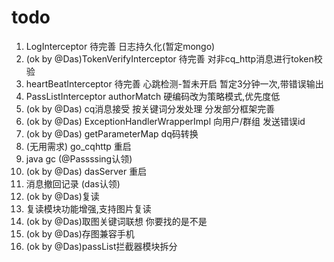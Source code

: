 # todo

1. LogInterceptor 待完善 日志持久化(暂定mongo)
2. (ok by @Das)TokenVerifyInterceptor 待完善 对非cq_http消息进行token校验
3. heartBeatInterceptor 待完善 心跳检测-暂未开启 暂定3分钟一次,带错误输出
4. PassListInterceptor authorMatch 硬编码改为策略模式,优先度低
5. (ok by @Das) cq消息接受 按关键词分发处理 分发部分框架完善
6. (ok by @Das) ExceptionHandlerWrapperImpl 向用户/群组 发送错误id
7. (ok by @Das) getParameterMap dq码转换
8. (无用需求) go_cqhttp 重启
9. java gc (@Passssing认领)
10. (ok by @Das) dasServer 重启
11. 消息撤回记录 (das认领)
12. (ok by @Das)复读
13. 复读模块功能增强,支持图片复读
14. (ok by @Das)取图关键词联想 你要找的是不是
15. (ok by @Das)存图兼容手机
16. (ok by @Das)passList拦截器模块拆分